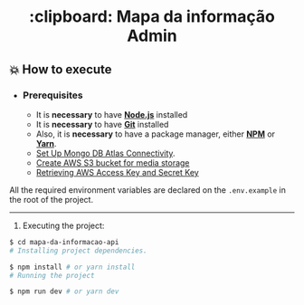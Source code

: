 <h1 align="center">
    :clipboard: Mapa da informação Admin
</h1>


## :boom: How to execute

- ### **Prerequisites**

  - It is **necessary** to have **[Node.js](https://nodejs.org/en/)** installed
  - It is **necessary** to have **[Git](https://git-scm.com/)** installed
  - Also, it is **necessary** to have a package manager, either **[NPM](https://www.npmjs.com/)** or **[Yarn](https://yarnpkg.com/)**.
  - [Set Up Mongo DB Atlas Connectivity](https://docs.mongodb.com/guides/cloud/connectionstring/).
  - [Create AWS S3 bucket for media storage](https://docs.aws.amazon.com/AmazonS3/latest/userguide/creating-bucket.html)
  - [Retrieving AWS Access Key and Secret Key](https://docs.aws.amazon.com/powershell/latest/userguide/pstools-appendix-sign-up.html)

All the required environment variables are declared on the `.env.example` in the root of the project.



---

1. Executing the project:

```sh
$ cd mapa-da-informacao-api
# Installing project dependencies.

$ npm install # or yarn install
# Running the project

$ npm run dev # or yarn dev
```
